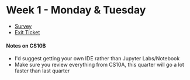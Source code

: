 # Week 1 - Monday & Tuesday

* [Survey](https://forms.gle/HRAYqhkZHWty4vZHA)
* [Exit Ticket](https://drive.google.com/file/d/152gCRruWWoIcTkCz2jxF7koFj_yiAxHC/view?usp=sharing)

#### Notes on CS10B
* I'd suggest getting your own IDE rather than Jupyter Labs/Notebook
* Make sure you review everything from CS10A, this quarter will go a lot faster than last quarter